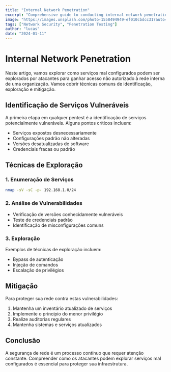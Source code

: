 ```yaml
---
title: "Internal Network Penetration"
excerpt: "Comprehensive guide to conducting internal network penetration tests"
image: "https://images.unsplash.com/photo-1558494949-ef010cbdcc31?auto=format&fit=crop&q=80"
tags: ["Network Security", "Penetration Testing"]
author: "lucas"
date: "2024-01-11"
---
```


# Internal Network Penetration

Neste artigo, vamos explorar como serviços mal configurados podem ser explorados por atacantes para ganhar acesso não autorizado à rede interna de uma organização. Vamos cobrir técnicas comuns de identificação, exploração e mitigação.

## Identificação de Serviços Vulneráveis

A primeira etapa em qualquer pentest é a identificação de serviços potencialmente vulneráveis. Alguns pontos críticos incluem:

- Serviços expostos desnecessariamente
- Configurações padrão não alteradas
- Versões desatualizadas de software
- Credenciais fracas ou padrão

## Técnicas de Exploração

### 1. Enumeração de Serviços

```bash
nmap -sV -sC -p- 192.168.1.0/24
```

### 2. Análise de Vulnerabilidades

- Verificação de versões conhecidamente vulneráveis
- Teste de credenciais padrão
- Identificação de misconfigurações comuns

### 3. Exploração

Exemplos de técnicas de exploração incluem:

- Bypass de autenticação
- Injeção de comandos
- Escalação de privilégios

## Mitigação

Para proteger sua rede contra estas vulnerabilidades:

1. Mantenha um inventário atualizado de serviços
2. Implemente o princípio do menor privilégio
3. Realize auditorias regulares
4. Mantenha sistemas e serviços atualizados

## Conclusão

A segurança de rede é um processo contínuo que requer atenção constante. Compreender como os atacantes podem explorar serviços mal configurados é essencial para proteger sua infraestrutura.
